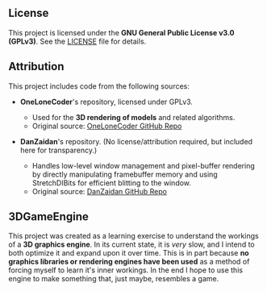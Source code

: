 ## License

This project is licensed under the **GNU General Public License v3.0 (GPLv3)**. See the [LICENSE](./LICENSE) file for details.

## Attribution

This project includes code from the following sources:

- **OneLoneCoder**'s repository, licensed under GPLv3.  
  - Used for the **3D rendering of models** and related algorithms.  
  - Original source: [OneLoneCoder GitHub Repo](https://github.com/OneLoneCoder/videos)  

- **DanZaidan**'s repository. (No license/attribution required, but included here for transparency.)  
  - Handles low-level window management and pixel-buffer rendering by directly manipulating framebuffer memory and using StretchDIBits for efficient blitting to the window.
  - Original source: [DanZaidan GitHub Repo](https://github.com/DanZaidan/pong_learn_programming)  

## 3DGameEngine

This project was created as a learning exercise to understand the workings of a **3D graphics engine**. In its current state, it is *very* slow, and I intend to both optimize it and expand upon it over time. This is in part because **no graphics libraries or rendering engines have been used** as a method of forcing myself to learn it's inner workings. In the end I hope to use this engine to make something that, just maybe, resembles a game.
